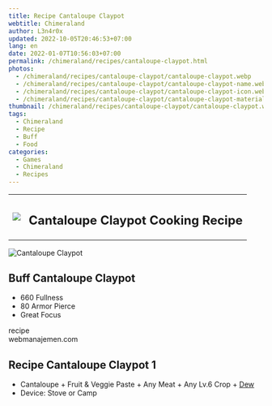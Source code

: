 ```yaml
---
title: Recipe Cantaloupe Claypot
webtitle: Chimeraland
author: L3n4r0x
updated: 2022-10-05T20:46:53+07:00
lang: en
date: 2022-01-07T10:56:03+07:00
permalink: /chimeraland/recipes/cantaloupe-claypot.html
photos:
  - /chimeraland/recipes/cantaloupe-claypot/cantaloupe-claypot.webp
  - /chimeraland/recipes/cantaloupe-claypot/cantaloupe-claypot-name.webp
  - /chimeraland/recipes/cantaloupe-claypot/cantaloupe-claypot-icon.webp
  - /chimeraland/recipes/cantaloupe-claypot/cantaloupe-claypot-material.webp
thumbnail: /chimeraland/recipes/cantaloupe-claypot/cantaloupe-claypot.webp
tags:
  - Chimeraland
  - Recipe
  - Buff
  - Food
categories:
  - Games
  - Chimeraland
  - Recipes
---
```


<section id="bootstrap-wrapper">
  <link
    rel="stylesheet"
    href="https://cdn.statically.io/gh/dimaslanjaka/Web-Manajemen/40ac3225/css/bootstrap-4.5-wrapper.css"
  />
  <div class="row mb-2">
    <div class="col-md-12 mb-2">
      <table class="table" id="post-info">
        <tbody>
          <tr>
            <td>
              <img
                class="d-inline-block me-2"
                src="/chimeraland/recipes/cantaloupe-claypot/cantaloupe-claypot-icon.webp"
                width="auto"
                height="auto"
              />
            </td>
            <td><h1 class="fs-5">Cantaloupe Claypot Cooking Recipe</h1></td>
          </tr>
        </tbody>
      </table>
    </div>
  </div>
  <div class="card mb-2">
    <div class="row g-0">
      <div class="col-sm-4 position-relative mb-2">
        <img
          src="/chimeraland/recipes/cantaloupe-claypot/cantaloupe-claypot-material.webp"
          class="card-img fit-cover w-100 h-100"
          alt="Cantaloupe Claypot"
          data-fancybox="true"
        />
      </div>
      <div class="col-sm-8 mb-2">
        <div class="card-body">
          <h2 class="card-title fs-5">Buff Cantaloupe Claypot</h2>
          <div class="card-text">
            <ul>
              <li>660 Fullness</li>
              <li>80 Armor Pierce</li>
              <li>Great Focus</li>
            </ul>
          </div>
          <span class="badge rounded-pill bg-dark text-white">recipe</span>
        </div>
        <div class="card-footer text-end text-muted">webmanajemen.com</div>
      </div>
    </div>
  </div>
  <div class="row mb-2">
    <div class="col-12 col-lg-6 recipe-item mb-2">
      <div class="card">
        <div class="card-body">
          <h2 class="card-title fs-5">Recipe Cantaloupe Claypot 1</h2>
          <div class="card-text">
            <ul>
              <li>
                Cantaloupe<span> + </span>Fruit &amp; Veggie Paste<span>
                  + </span
                >Any Meat<span> + </span>Any Lv.6 Crop<span> + </span
                ><a
                  class="text-decoration-none"
                  href="/chimeraland/materials/dew.html"
                  >Dew</a
                >
              </li>
              <li>Device: Stove or Camp</li>
            </ul>
          </div>
        </div>
      </div>
    </div>
  </div>
</section>